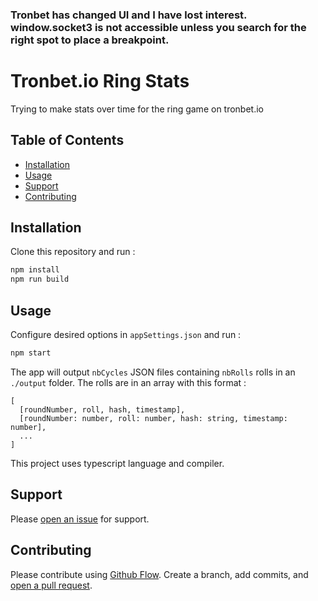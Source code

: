 ### Tronbet has changed UI and I have lost interest. window.socket3 is not accessible unless you search for the right spot to place a breakpoint.


# Tronbet.io Ring Stats

Trying to make stats over time for the ring game on tronbet.io


## Table of Contents

- [Installation](#installation)
- [Usage](#usage)
- [Support](#support)
- [Contributing](#contributing)

## Installation

Clone this repository and run :

```sh
npm install
npm run build
```

## Usage

Configure desired options in `appSettings.json` and run :

```sh
npm start
```

The app will output `nbCycles` JSON files containing `nbRolls` rolls in an `./output` folder.
The rolls are in an array with this format :
```
[
  [roundNumber, roll, hash, timestamp],
  [roundNumber: number, roll: number, hash: string, timestamp: number],
  ...
]
```

This project uses typescript language and compiler.

## Support

Please [open an issue](https://github.com/drumline18/tb-ring-stats/issues/new) for support.

## Contributing

Please contribute using [Github Flow](https://guides.github.com/introduction/flow/). Create a branch, add commits, and [open a pull request](https://github.com/drumline18/tb-ring-stats/compare/).
